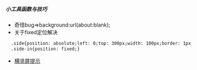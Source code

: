 ##### 小工具函数与技巧
- 奇怪bug=>background:url(about:blank);
- 关于fixed定位解决
```html
  .side{position: absolute;left: 0;top: 300px;width: 100px;border: 1px solid #000;}
  .side-in{position: fixed;}
```
- [横竖屏提示](http://tgask.qq.com/?/article/21)